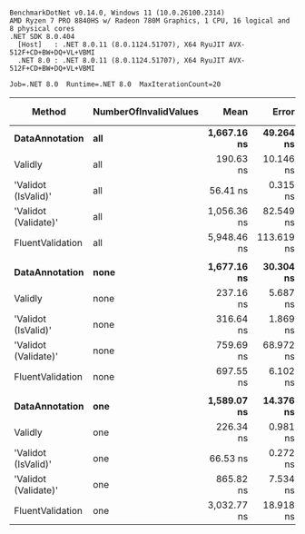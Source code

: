 ```

BenchmarkDotNet v0.14.0, Windows 11 (10.0.26100.2314)
AMD Ryzen 7 PRO 8840HS w/ Radeon 780M Graphics, 1 CPU, 16 logical and 8 physical cores
.NET SDK 8.0.404
  [Host]   : .NET 8.0.11 (8.0.1124.51707), X64 RyuJIT AVX-512F+CD+BW+DQ+VL+VBMI
  .NET 8.0 : .NET 8.0.11 (8.0.1124.51707), X64 RyuJIT AVX-512F+CD+BW+DQ+VL+VBMI

Job=.NET 8.0  Runtime=.NET 8.0  MaxIterationCount=20  

```
| Method               | NumberOfInvalidValues | Mean        | Error      | StdDev     | Median      | Ratio | RatioSD | Gen0   | Gen1   | Allocated | Alloc Ratio |
|--------------------- |---------------------- |------------:|-----------:|-----------:|------------:|------:|--------:|-------:|-------:|----------:|------------:|
| **DataAnnotation**       | **all**                   | **1,667.16 ns** |  **49.264 ns** |  **52.712 ns** | **1,652.16 ns** |  **8.78** |    **0.61** | **0.3834** | **0.0019** |    **3208 B** |          **NA** |
| Validly              | all                   |   190.63 ns |  10.146 ns |  11.684 ns |   196.03 ns |  1.00 |    0.09 |      - |      - |         - |          NA |
| &#39;Validot (IsValid)&#39;  | all                   |    56.41 ns |   0.315 ns |   0.263 ns |    56.40 ns |  0.30 |    0.02 | 0.0057 |      - |      48 B |          NA |
| &#39;Validot (Validate)&#39; | all                   | 1,056.36 ns |  82.549 ns |  88.326 ns | 1,048.69 ns |  5.56 |    0.57 | 0.3948 | 0.0038 |    3304 B |          NA |
| FluentValidation     | all                   | 5,948.46 ns | 113.619 ns | 106.279 ns | 5,927.95 ns | 31.32 |    2.02 | 1.6632 | 0.0229 |   13928 B |          NA |
|                      |                       |             |            |            |             |       |         |        |        |           |             |
| **DataAnnotation**       | **none**                  | **1,677.16 ns** |  **30.304 ns** |  **25.305 ns** | **1,678.70 ns** |  **7.08** |    **0.20** | **0.3834** | **0.0019** |    **3208 B** |          **NA** |
| Validly              | none                  |   237.16 ns |   5.687 ns |   6.085 ns |   235.36 ns |  1.00 |    0.03 |      - |      - |         - |          NA |
| &#39;Validot (IsValid)&#39;  | none                  |   316.64 ns |   1.869 ns |   1.748 ns |   317.01 ns |  1.34 |    0.03 | 0.0057 |      - |      48 B |          NA |
| &#39;Validot (Validate)&#39; | none                  |   759.69 ns |  68.972 ns |  79.429 ns |   813.60 ns |  3.21 |    0.34 | 0.2842 | 0.0019 |    2384 B |          NA |
| FluentValidation     | none                  |   697.55 ns |   6.102 ns |   5.095 ns |   697.81 ns |  2.94 |    0.07 | 0.0906 |      - |     760 B |          NA |
|                      |                       |             |            |            |             |       |         |        |        |           |             |
| **DataAnnotation**       | **one**                   | **1,589.07 ns** |  **14.376 ns** |  **13.447 ns** | **1,590.97 ns** |  **7.02** |    **0.06** | **0.3357** |      **-** |    **2808 B** |          **NA** |
| Validly              | one                   |   226.34 ns |   0.981 ns |   0.918 ns |   225.97 ns |  1.00 |    0.01 |      - |      - |         - |          NA |
| &#39;Validot (IsValid)&#39;  | one                   |    66.53 ns |   0.272 ns |   0.241 ns |    66.46 ns |  0.29 |    0.00 | 0.0057 |      - |      48 B |          NA |
| &#39;Validot (Validate)&#39; | one                   |   865.82 ns |   7.534 ns |   6.678 ns |   865.97 ns |  3.83 |    0.03 | 0.3271 | 0.0029 |    2736 B |          NA |
| FluentValidation     | one                   | 3,032.77 ns |  18.918 ns |  17.696 ns | 3,035.72 ns | 13.40 |    0.09 | 0.6523 | 0.0038 |    5456 B |          NA |
